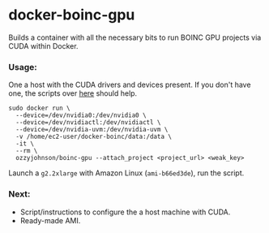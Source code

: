docker-boinc-gpu
================

Builds a container with all the necessary bits to run BOINC GPU projects via CUDA within Docker.

### Usage:

One a host with the CUDA drivers and devices present. If you don't have one, the scripts over [here](https://github.com/ozzyjohnson/ec2-gpu) should help.

	sudo docker run \
	  --device=/dev/nvidia0:/dev/nvidia0 \
	  --device=/dev/nvidiactl:/dev/nvidiactl \
	  --device=/dev/nvidia-uvm:/dev/nvidia-uvm \
	  -v /home/ec2-user/docker-boinc/data:/data \
	  -it \
	  --rm \
	  ozzyjohnson/boinc-gpu --attach_project <project_url> <weak_key>

Launch a ```g2.2xlarge``` with Amazon Linux (```ami-b66ed3de```), run the script.

### Next:

- Script/instructions to configure the a host machine with CUDA.
- Ready-made AMI.
